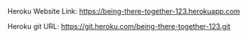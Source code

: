 Heroku Website Link:
https://being-there-together-123.herokuapp.com

Heroku git URL:
https://git.heroku.com/being-there-together-123.git
